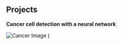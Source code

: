 ## Projects

**Cancer cell detection with a neural network**

![Cancer Image](https://user-images.githubusercontent.com/27751208/114945112-ffe2a280-9e05-11eb-911d-41861378a820.png)
)
